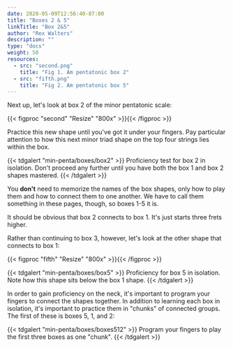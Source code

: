 ```yaml
---
date: 2020-05-09T12:56:40-07:00
title: "Boxes 2 & 5"
linkTitle: "Box 2&5"
author: "Rex Walters"
description: ""
type: "docs"
weight: 50
resources:
  - src: "second.png"
    title: "Fig 1. Am pentatonic box 2"
  - src: "fifth.png"
    title: "Fig 2. Am pentatonic box 5"
---
```


Next up, let's look at box 2 of the minor pentatonic scale:

{{< figproc "second" "Resize" "800x" >}}{{< /figproc >}}

Practice this new shape until you've got it under your fingers. Pay particular
attention to how this next minor triad shape on the top four strings lies within
the box.

{{< tdgalert "min-penta/boxes/box2" >}}
Proficiency test for box 2 in isolation. Don't proceed any further until you
have both the box 1 and box 2 shapes mastered.
{{< /tdgalert >}}

You **don't** need to memorize the names of the box shapes, only how to play
them and how to connect them to one another. We have to call them something in
these pages, though, so boxes 1-5 it is.

It should be obvious that box 2 connects to box 1. It's just starts three frets
higher.

Rather than continuing to box 3, however, let's look at the other shape
that connects to box 1:

{{< figproc "fifth" "Resize" "800x" >}}{{< /figproc >}}

{{< tdgalert "min-penta/boxes/box5" >}}
Proficiency for box 5 in isolation. Note how this shape sits below the box 1 shape.
{{< /tdgalert >}}

In order to gain proficiency on the neck, it's important to program your fingers
to connect the shapes together. In addition to learning each box in isolation,
it's important to practice them in "chunks" of connected groups. The first of
these is boxes 5, 1, and 2:

{{< tdgalert "min-penta/boxes/boxes512" >}}
Program your fingers to play the first three boxes as one "chunk".
{{< /tdgalert >}}


